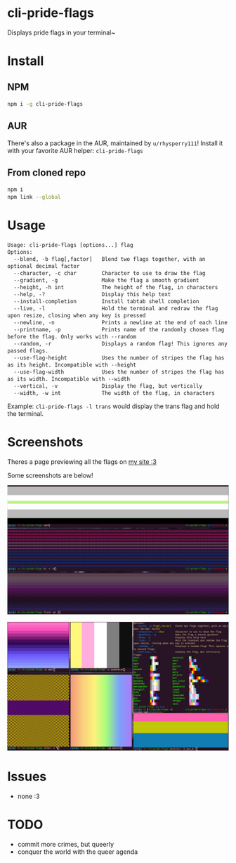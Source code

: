 # cli-pride-flags

Displays pride flags in your terminal~

# Install
## NPM
```sh
npm i -g cli-pride-flags
```

## AUR
There's also a package in the AUR, maintained by `u/rhysperry111`! Install it with your favorite AUR helper: `cli-pride-flags`

## From cloned repo
```sh
npm i
npm link --global
```

# Usage

```
Usage: cli-pride-flags [options...] flag
Options:
  --blend, -b flag[,factor]   Blend two flags together, with an optional decimal factor
  --character, -c char        Character to use to draw the flag
  --gradient, -g              Make the flag a smooth gradient
  --height, -h int            The height of the flag, in characters
  --help, -?                  Display this help text
  --install-completion        Install tabtab shell completion
  --live, -l                  Hold the terminal and redraw the flag upon resize, closing when any key is pressed
  --newline, -n               Prints a newline at the end of each line
  --printname, -p             Prints name of the randomly chosen flag before the flag. Only works with --random
  --random, -r                Displays a random flag! This ignores any passed flags.
  --use-flag-height           Uses the number of stripes the flag has as its height. Incompatible with --height
  --use-flag-width            Uses the number of stripes the flag has as its width. Incompatible with --width
  --vertical, -v              Display the flag, but vertically
  --width, -w int             The width of the flag, in characters
```
Example: `cli-pride-flags -l trans` would display the trans flag and hold the terminal.

# Screenshots

Theres a page previewing all the flags on [my site :3](https://experibassmusic.eth.limo/flags.html)

Some screenshots are below!

![agen, bi, fluid](./screenies/1.png)

![bunch of flags and help text :D](./screenies/2.png)

# Issues

- none :3

# TODO
- commit more crimes, but queerly
- conquer the world with the queer agenda
